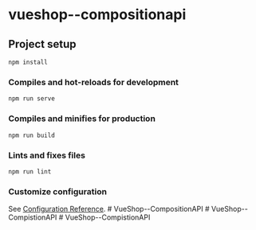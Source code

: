 # vueshop--compositionapi

## Project setup
```
npm install
```

### Compiles and hot-reloads for development
```
npm run serve
```

### Compiles and minifies for production
```
npm run build
```

### Lints and fixes files
```
npm run lint
```

### Customize configuration
See [Configuration Reference](https://cli.vuejs.org/config/).
#   V u e S h o p - - C o m p o s i t i o n A P I  
 #   V u e S h o p - - C o m p i s t i o n A P I  
 #   V u e S h o p - - C o m p i s t i o n A P I  
 